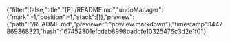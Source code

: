 {"filter":false,"title":"[P] /README.md","undoManager":{"mark":-1,"position":-1,"stack":[]},"preview":{"path":"/README.md","previewer":"preview.markdown"},"timestamp":1447869368321,"hash":"67452301efcdab8998badcfe10325476c3d2e1f0"}